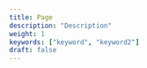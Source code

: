 ```yaml
---
title: Page
description: "Description"
weight: 1
keywords: ["keyword", "keyword2"]
draft: false
---
```

